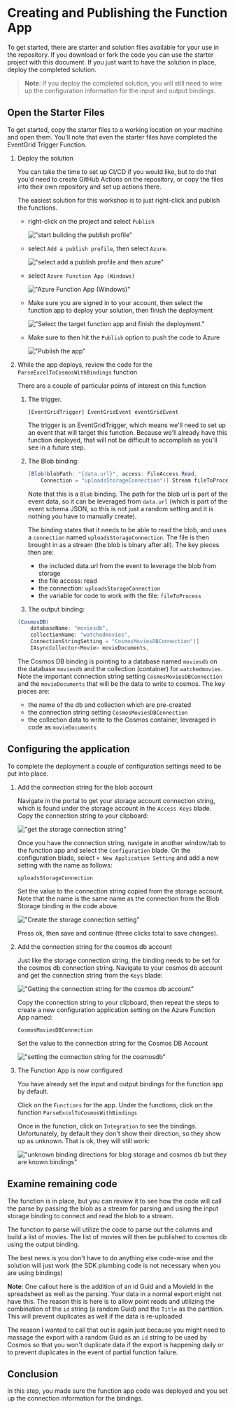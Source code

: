 # Creating and Publishing the Function App

To get started, there are starter and solution files available for your use in the repository.  If you download or fork the code you can use the starter project with this document.  If you just want to have the solution in place, deploy the completed solution.

>**Note**: If you deploy the completed solution, you will still need to wire up the configuration information for the input and output bindings.  

## Open the Starter Files

To get started, copy the starter files to a working location on your machine and open them. You'll note that even the starter files have completed the EventGrid Trigger Function.

1. Deploy the solution

    You can take the time to set up CI/CD if you would like, but to do that you'd need to create GitHub Actions on the repository, or copy the files into their own repository and set up actions there.

    The easiest solution for this workshop is to just right-click and publish the functions.

    - right-click on the project and select `Publish`

        !["start building the publish profile"](./images/Walkthrough02/image0001-publishfunctionapp.png)  

    - select `Add a publish profile`, then select `Azure`. 
    
        !["select add a publish profile and then azure"](./images/Walkthrough02/image0002-creatingpublishprofile.png)  

    - select `Azure Function App (Windows)`

        !["Azure Function App (Windows)"](./images/Walkthrough02/image0003-AzureFunctionAppWindows.png)  

    - Make sure you are signed in to your account, then select the function app to deploy your solution, then finish the deployment

        !["Select the target function app and finish the deployment."](./images/Walkthrough02/image0004-selectthetargetfunctionapp.png)

    - Make sure to then hit the `Publish` option to push the code to Azure

        !["Publish the app"](./images/Walkthrough02/image0005-presspublishtodeploy.png)  

1. While the app deploys, review the code for the `ParseExcelToCosmosWithBindings` function

    There are a couple of particular points of interest on this function

    1) The trigger.  

        `[EventGridTrigger] EventGridEvent eventGridEvent` 

        The trigger is an EventGridTrigger, which means we'll need to set up an event that will target this function.  Because we'll already have this function deployed, that will not be difficult to accomplish as you'll see in a future step.

    2) The Blob binding:

        ```c#
        [Blob(blobPath: "{data.url}", access: FileAccess.Read,
            Connection = "uploadsStorageConnection")] Stream fileToProcess,
        ```  

        Note that this is a `Blob` binding.  The path for the blob url is part of the event data, so it can be leveraged from `data.url` (which is part of the event schema JSON, so this is not just a random setting and it is nothing you have to manually create).  

        The binding states that it needs to be able to read the blob, and uses a `connection` named `uploadsStorageConnection`.  The file is then brought in as a stream (the blob is binary after all).  The key pieces then are:

        - the included data.url from the event to leverage the blob from storage
        - the file access: read
        - the connection: `uploadsStorageConnection` 
        - the variable for code to work with the file: `fileToProcess`

    3) The output binding: 

    ```cs
    [CosmosDB(
        databaseName: "moviesdb",
        collectionName: "watchedmovies",
        ConnectionStringSetting = "CosmosMoviesDBConnection")]
        IAsyncCollector<Movie> movieDocuments,
    ```  

    The Cosmos DB binding is pointing to a database named `moviesdb` on the database `moviesdb` and the collection (container) for `watchedmovies`.  Note the important connection string setting `CosmosMoviesDBConnection` and the `movieDocuments` that will be the data to write to cosmos.  The key pieces are:

    - the name of the db and collection which are pre-created
    - the connection string setting `CosmosMoviesDBConnection`
    - the collection data to write to the Cosmos container, leveraged in code as `movieDocuments`

## Configuring the application

To complete the deployment a couple of configuration settings need to be put into place.

1. Add the connection string for the blob account

    Navigate in the portal to get your storage account connection string, which is found under the storage account in the `Access Keys` blade.  Copy the connection string to your clipboard:

    !["get the storage connection string"](./images/Walkthrough02/image0006-storageconnectionstring.png)  

    Once you have the connection string, navigate in another window/tab to the function app and select the `Configuration` blade.  On the configuration blade, select `+ New Application Setting` and add a new setting with the name as follows:

    ```text
    uploadsStorageConnection
    ```  

    Set the value to the connection string copied from the storage account.  Note that the name is the same name as the connection from the Blob Storage binding in the code above.

    !["Create the storage connection setting"](./images/Walkthrough02/image0007-storageconnectionstring.png)  

    Press ok, then save and continue (three clicks total to save changes). 

1. Add the connection string for the cosmos db account

    Just like the storage connection string, the binding needs to be set for the cosmos db connection string.  Navigate to your cosmos db account and get the connection string from the `Keys` blade:

    !["Getting the connection string for the cosmos db account"](./images/Walkthrough02/image0008-cosmosconnectionstring.png)  

    Copy the connection string to your clipboard, then repeat the steps to create a new configuration application setting on the Azure Function App named:

    ```text
    CosmosMoviesDBConnection
    ```  

    Set the value to the connection string for the Cosmos DB Account

    !["setting the connection string for the cosmosdb"](./images/Walkthrough02/image0009-configurationforthecosmosdbconnectionstring.png)  

1. The Function App is now configured

    You have already set the input and output bindings for the function app by default.

    Click on the `Functions` for the app.  Under the functions, click on the function `ParseExcelToCosmosWithBindings`

    Once in the function, click on `Integration` to see the bindings.  Unfortunately, by default they don't show their direction, so they show up as unknown.  That is ok, they will still work:

    !["unknown binding directions for blog storage and cosmos db but they are known bindings"](./images/Walkthrough02/image0010-bindingdirectionnotset.png)  

## Examine remaining code

The function is in place, but you can review it to see how the code will call the parse by passing the blob as a stream for parsing and using the input storage binding to connect and read the blob to a stream.

The function to parse will utilize the code to parse out the columns and build a list of movies.  The list of movies will then be published to cosmos db using the output binding.

The best news is you don't have to do anything else code-wise and the solution will just work (the SDK plumbing code is not necessary when you are using bindings)

**Note**: One callout here is the addition of an id Guid and a MovieId in the spreadsheet as well as the parsing.  Your data in a normal export might not have this.  The reason this is here is to allow point reads and utilizing the combination of the `id` string (a random Guid) and the `Title` as the partition.  This will prevent duplicates as well if the data is re-uploaded

The reason I wanted to call that out is again just because you might need to massage the export with a random Guid as an `id` string to be used by Cosmos so that you won't duplicate data if the export is happening daily or to prevent duplicates in the event of partial function failure.

## Conclusion

In this step, you made sure the function app code was deployed and you set up the connection information for the bindings.
